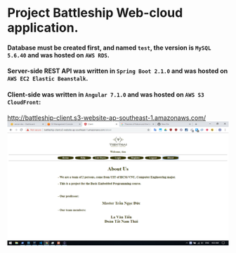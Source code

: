 # Project Battleship Web-cloud application.
#### Database must be created first, and named `test`, the version is `MySQL 5.6.40` and was hosted on `AWS RDS`.
#### Server-side REST API was written in `Spring Boot 2.1.0` and was hosted on `AWS EC2 Elastic Beanstalk`.
#### Client-side was written in `Angular 7.1.0` and was hosted on `AWS S3 CloudFront`:
http://battleship-client.s3-website-ap-southeast-1.amazonaws.com/
![alt text](https://raw.githubusercontent.com/lavantien/project-battleship/master/screenshot.png)
